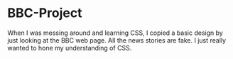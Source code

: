# BBC-Project
When I was messing around and learning CSS, I copied a basic design by just looking at the BBC web page. All the news stories are fake. I just really wanted to hone my understanding of CSS.
